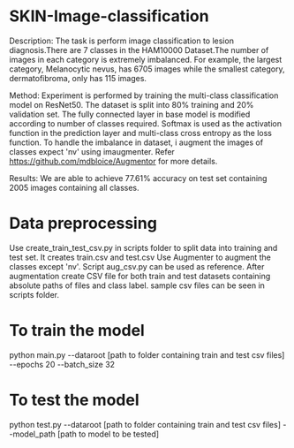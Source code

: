 # SKIN-Image-classification

Description:
The task is perform image classification to lesion diagnosis.There are 7 classes in the HAM10000 Dataset.The number of images in each category is extremely imbalanced. For example, the largest category, Melanocytic nevus, has 6705 images
while the smallest category, dermatofibroma, only has 115 images.

Method:
Experiment is performed by training the multi-class classification model on ResNet50. 
The dataset is split into 80% training and 20% validation set. The fully connected layer in base model is modified according to number of classes required.
Softmax is used as the activation function in the prediction layer and multi-class cross entropy as the loss function.
To handle the imbalance in dataset, i augment the images of classes expect 'nv' using imaugmenter. Refer https://github.com/mdbloice/Augmentor for more details.

Results:
We are able to achieve 77.61% accuracy on test set containing 2005 images containing all classes.

# Data preprocessing
Use create_train_test_csv.py in scripts folder to split data into training and test set. It creates train.csv and test.csv
Use Augmenter to augment the classes except 'nv'. Script aug_csv.py can be used as reference.
After augmentation create CSV file for both train and test datasets containing absolute paths of files and class label.
sample csv files can be seen in scripts folder.

# To train the model
python main.py --dataroot [path to folder containing train and test csv files] --epochs 20 --batch_size 32

# To test the model
python test.py --dataroot [path to folder containing train and test csv files] --model_path [path to model to be tested]
